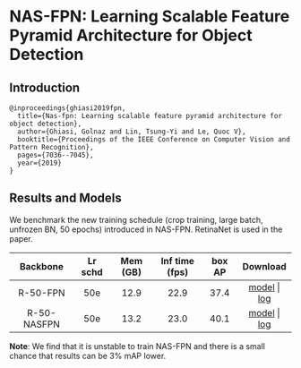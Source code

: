 # NAS-FPN: Learning Scalable Feature Pyramid Architecture for Object Detection

## Introduction

```
@inproceedings{ghiasi2019fpn,
  title={Nas-fpn: Learning scalable feature pyramid architecture for object detection},
  author={Ghiasi, Golnaz and Lin, Tsung-Yi and Le, Quoc V},
  booktitle={Proceedings of the IEEE Conference on Computer Vision and Pattern Recognition},
  pages={7036--7045},
  year={2019}
}
```

## Results and Models

We benchmark the new training schedule (crop training, large batch, unfrozen BN, 50 epochs) introduced in NAS-FPN. RetinaNet is used in the paper.

| Backbone    | Lr schd | Mem (GB) | Inf time (fps) | box AP | Download |
|:-----------:|:-------:|:--------:|:--------------:|:------:|:--------:|
| R-50-FPN    | 50e     | 12.9     | 22.9           | 37.4   | [model](https://open-mmlab.s3.ap-northeast-2.amazonaws.com/mmdetection/v2.0/nas_fpn/retinanet_r50_fpn_crop640_50e_coco/retinanet_r50_fpn_crop640_50e_coco_20200130-ad569db4.pth) &#124; [log](https://open-mmlab.s3.ap-northeast-2.amazonaws.com/mmdetection/v2.0/nas_fpn/retinanet_r50_fpn_crop640_50e_coco/retinanet_r50_fpn_crop640_50e_coco_20200130_140229.log.json) |
| R-50-NASFPN | 50e     | 13.2     | 23.0           | 40.1   | [model](https://open-mmlab.s3.ap-northeast-2.amazonaws.com/mmdetection/v2.0/nas_fpn/retinanet_r50_nasfpn_crop640_50e_coco/retinanet_r50_nasfpn_crop640_50e_coco_20200131-895d67cb.pth) &#124; [log](https://open-mmlab.s3.ap-northeast-2.amazonaws.com/mmdetection/v2.0/nas_fpn/retinanet_r50_nasfpn_crop640_50e_coco/retinanet_r50_nasfpn_crop640_50e_coco_20200131_113434.log.json) |


**Note**: We find that it is unstable to train NAS-FPN and there is a small chance that results can be 3% mAP lower.
